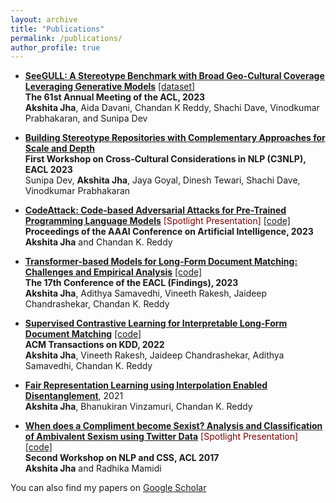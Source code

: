 ```yaml
---
layout: archive
title: "Publications"
permalink: /publications/
author_profile: true
---
```


 - **[SeeGULL: A Stereotype Benchmark with Broad Geo-Cultural Coverage Leveraging Generative Models](https://arxiv.org/pdf/2305.11840.pdf)** [[dataset]](https://github.com/google-research-datasets/seegull) <br/>
**The 61st Annual Meeting of the ACL, 2023** <br/>
**Akshita Jha**, Aida Davani, Chandan K Reddy, Shachi Dave, Vinodkumar Prabhakaran,  and Sunipa Dev

- **[Building Stereotype Repositories with Complementary Approaches for Scale and Depth](https://aclanthology.org/2023.c3nlp-1.9.pdf)** <br/>
**First Workshop on Cross-Cultural Considerations in NLP (C3NLP), EACL 2023** <br/>
Sunipa Dev, **Akshita Jha**, Jaya Goyal, Dinesh Tewari, Shachi Dave, Vinodkumar Prabhakaran

- **[CodeAttack: Code-based Adversarial Attacks for Pre-Trained Programming Language Models](https://arxiv.org/pdf/2206.00052.pdf)** <span style="color:maroon">[Spotlight Presentation]</span> [[code]](https://github.com/reddy-lab-code-research/CodeAttack) <br/>
**Proceedings of the AAAI Conference on Artificial Intelligence, 2023** <br/>
**Akshita Jha** and Chandan K. Reddy

- **[Transformer-based Models for Long-Form Document Matching: Challenges and Empirical Analysis](https://arxiv.org/abs/2302.03765)** [[code]](https://github.com/AkshitaJha/SimpleModelsforLongDocumentMatching) <br/>
**The 17th Conference of the EACL (Findings), 2023** <br/>
**Akshita Jha**, Adithya Samavedhi, Vineeth Rakesh, Jaideep Chandrashekar, Chandan K. Reddy

- **[Supervised Contrastive Learning for Interpretable Long-Form Document Matching](https://arxiv.org/pdf/2108.09190.pdf)** [[code]](https://github.com/InterDigitalInc/CoLDE) <br/>
**ACM Transactions on KDD, 2022** <br/>
**Akshita Jha**, Vineeth Rakesh, Jaideep Chandrashekar, Adithya Samavedhi, Chandan K. Reddy

- **[Fair Representation Learning using Interpolation Enabled Disentanglement](https://arxiv.org/pdf/2108.00295.pdf)**, 2021 <br/>
**Akshita Jha**, Bhanukiran Vinzamuri, Chandan K. Reddy

- **[When does a Compliment become Sexist? Analysis and Classification of Ambivalent Sexism using Twitter Data](https://aclanthology.org/W17-2902.pdf)** <span style="color:maroon">[Spotlight Presentation]</span> [[code]](https://github.com/AkshitaJha/NLP_CSS_2017) <br/>
**Second Workshop on NLP and CSS, ACL 2017** <br/>
**Akshita Jha** and Radhika Mamidi

You can also find my papers on [Google Scholar](https://scholar.google.com/citations?user=F_ogj6EAAAAJ&hl=en&oi=ao) 

<!-- {% include base_path %}

{% for post in site.publications reversed %}
  {% include archive-single.html %}
{% endfor %}
 -->
